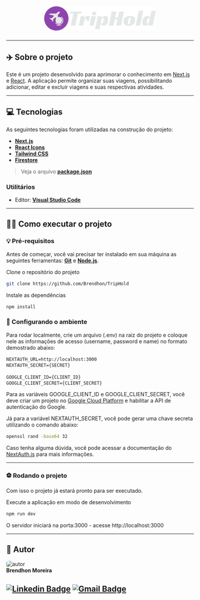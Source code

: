 <h1 align="center">
    <img src="./public/Logo.png" width="300px;" alt="logo"/>
</h1>

---

## ✈️ Sobre o projeto

Este é um projeto desenvolvido para aprimorar o conhecimento em [Next.js](https://nextjs.org/) e [React](https://pt-br.reactjs.org/). A aplicação permite organizar suas viagens, possibilitando adicionar, editar e excluir viagens e suas respectivas atividades.

---

## 💻 Tecnologias

As seguintes tecnologias foram utilizadas na construção do projeto:

- **[Next.js](https://nextjs.org/)**
- **[React Icons](https://react-icons.github.io/react-icons/)**
- **[Tailwind CSS](https://tailwindcss.com/)**
- **[Firestore](https://firebase.google.com/docs/firestore)**

> Veja o arquivo  **[package.json](https://github.com/Brendhon/TripHold/blob/main/package.json)**

### Utilitários
- Editor:  **[Visual Studio Code](https://code.visualstudio.com/)**

---

## 👨‍💻 Como executar o projeto

### 💡 Pré-requisitos

Antes de começar, você vai precisar ter instalado em sua máquina as seguintes ferramentas:
**[Git](https://git-scm.com)** e **[Node.js](https://nodejs.org/en/)**.<br> 

Clone o repositório do projeto

```bash
git clone https://github.com/Brendhon/TripHold
```

Instale as dependências

```bash
npm install
```


### 🎲 Configurando o ambiente

Para rodar localmente, crie um arquivo (.env) na raiz do projeto e coloque nele as informações de acesso (username, password e name) no formato demostrado abaixo: 
```
NEXTAUTH_URL=http://localhost:3000
NEXTAUTH_SECRET={SECRET}

GOOGLE_CLIENT_ID={CLIENT_ID}
GOOGLE_CLIENT_SECRET={CLIENT_SECRET}
```

Para as variáveis GOOGLE_CLIENT_ID e GOOGLE_CLIENT_SECRET, você deve criar um projeto no [Google Cloud Platform](https://console.cloud.google.com/) e habilitar a API de autenticação do Google.

Já para a variável NEXTAUTH_SECRET, você pode gerar uma chave secreta utilizando o comando abaixo:

```bash
openssl rand -base64 32
```

Caso tenha alguma dúvida, você pode acessar a documentação do [NextAuth.js](https://next-auth.js.org/getting-started/introduction) para mais informações.

---

### ⚽ Rodando o projeto 


Com isso o projeto já estará pronto para ser executado.

Execute a aplicação em modo de desenvolvimento

```bash
npm run dev
```

O servidor iniciará na porta:3000 - acesse http://localhost:3000

---

## 👥 Autor
<img style="border-radius: 20%;" src="https://avatars1.githubusercontent.com/u/52840078?s=400&u=67bc81db89b5abf12cf592e0c610426afd3a02f4&v=4" width="120px;" alt="autor"/><br>
**Brendhon Moreira**

[![Linkedin Badge](https://img.shields.io/badge/-Brendhon-blue?style=flat-square&logo=Linkedin&logoColor=white&link=https://www.linkedin.com/in/brendhon-moreira)](https://www.linkedin.com/in/brendhon-moreira)
[![Gmail Badge](https://img.shields.io/badge/-brendhon.e.c.m@gmail.com-c14438?style=flat-square&logo=Gmail&logoColor=white&link=mailto:brendhon.e.c.m@gmail.com)](mailto:brendhon.e.c.m@gmail.com)
---

